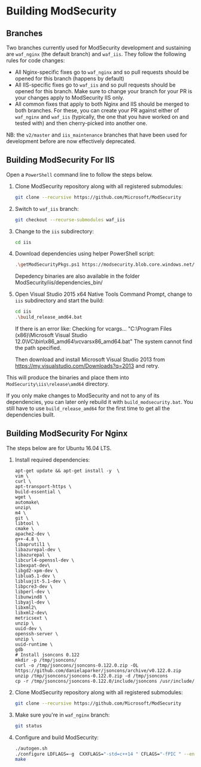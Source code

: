 # Building ModSecurity

## Branches
Two branches currently used for ModSecurity development and sustaining are `waf_nginx` (the default branch) and `waf_iis`. 
They follow the following rules for code changes:

 - All Nginx-specific fixes go to `waf_nginx` and so pull requests should be opened for this branch (happens by default)
 - All IIS-specific fixes go to `waf_iis` and so pull requests should be opened for this branch. Make sure to change your branch for your PR is your changes apply to ModSecurity IIS only.
 - All common fixes that apply to both Nginx and IIS should be merged to both branches. For these, you can create your PR against either of `waf_nginx` and `waf_iis` (typically, the one that you have worked on and tested with) and then cherry-picked into another one.

NB: the `v2/master` and `iis_maintenance` branches that have been used for development before are now effectively deprecated. 

## Building ModSecurity For IIS

Open a `PowerShell` command line to follow the steps below.

 1. Clone ModSecurity repository along with all registered submodules:
    ```bash
    git clone --recursive https://github.com/Microsoft/ModSecurity
    ```
 2. Switch to `waf_iis` branch:
     ```bash
    git checkout --recurse-submodules waf_iis
    ```
 3.  Change to the `iis` subdirectory:
     ```bash
     cd iis
     ```
 4. Download dependencies using helper PowerShell script:
     ```bash
     .\getModSecurityPkgs.ps1 https://modsecurity.blob.core.windows.net/windows-artifacts
     ```
     Depedency binaries are also available in the folder ModSecurity/iis/dependencies_bin/
 5. Open Visual Studio 2015 x64 Native Tools Command Prompt, change to `iis` subdirectory and start the build:
     ```bash
     cd iis
     .\build_release_amd64.bat
     ```
     
     If there is an error like:
     Checking for vcargs... "C:\Program Files (x86)\Microsoft Visual Studio 12.0\VC\bin\x86_amd64\vcvarsx86_amd64.bat"
     The system cannot find the path specified.
     
     Then download and install Microsoft Visual Studio 2013 from https://my.visualstudio.com/Downloads?q=2013 and retry.
 
 This will produce the binaries and place them into `ModSecurity\iis\release\amd64` directory.

If you only make changes to ModSecurity and not to any of its dependencies, you can later only rebuild it with `build_modsecurity.bat`. You still have to use `build_release_amd64` for the first time to get all the dependencies built.

## Building ModSecurity For Nginx
The steps below are for Ubuntu 16.04 LTS.

 1. Install required dependencies:
	 ```
	 apt-get update && apt-get install -y  \
    vim \
    curl \
    apt-transport-https \
    build-essential \
    wget \
    automake\
    unzip\
    m4 \
    git \
    libtool \
    cmake \
    apache2-dev \
    g++-4.8 \
    libaprutil1 \
    libazurepal-dev \
    libazurepal \
    libcurl4-openssl-dev \
    libexpat-dev\
    libgd2-xpm-dev \
    liblua5.1-dev \
    libluajit-5.1-dev \
    libpcre3-dev \
    libperl-dev \
    libunwind8 \
    libyajl-dev \
    libxml2\
    libxml2-dev\
    metricsext \
    unzip \
    uuid-dev \
    openssh-server \
    unzip \
    uuid-runtime \
    gdb
    # Install jsoncons 0.122
    mkdir -p /tmp/jsoncons/
    curl -o /tmp/jsoncons/jsoncons-0.122.0.zip -OL https://github.com/danielaparker/jsoncons/archive/v0.122.0.zip
    unzip /tmp/jsoncons/jsoncons-0.122.0.zip -d /tmp/jsoncons
    cp -r /tmp/jsoncons/jsoncons-0.122.0/include/jsoncons /usr/include/
	```

 3. Clone ModSecurity repository along with all registered submodules:
    ```bash
    git clone --recursive https://github.com/Microsoft/ModSecurity
    ```
 4. Make sure you're in `waf_nginx` branch:
     ```bash
    git status
    ```
 5.  Configure and build ModSecurity:
	 ```bash
	 ./autogen.sh
	 ./configure LDFLAGS=-g  CXXFLAGS="-std=c++14 " CFLAGS="-fPIC " --enable-standalone-module --disable-mlogc --enable-waf_json_logging
	 make
	 ```
